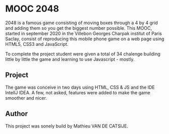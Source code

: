 # MOOC 2048

2048 is a famous game consisting of moving boxes through a 4 by 4 grid and adding them so you get the biggest number possible.
This MOOC, started in september 2020 in the Villebon Georges Charpak institut of Paris Saclay, consist of reproducing this mobile phone game on a web page using HTML5, CSS3 and JavaScript.

To complete the project student were given a total of 34 chalenge building little by little the game and learning to use Javascript - mostly.

## Project

The game was conceive in two days using HTML, CSS & JS and the IDE IntelIJ IDEA. A few, not asked, features were added to make the game smoother and nicer.

## Author

This project was sonely build by Mathieu VAN DE CATSIJE.